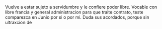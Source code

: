 Vuelve a estar sujeto a servidumbre y le confiere poder libre. Vocable con libre francia y general administracion para que traite contrato, teste comparezca en Junio por si o por mi. Duda sus acordados, porque sin ultraxcion de
